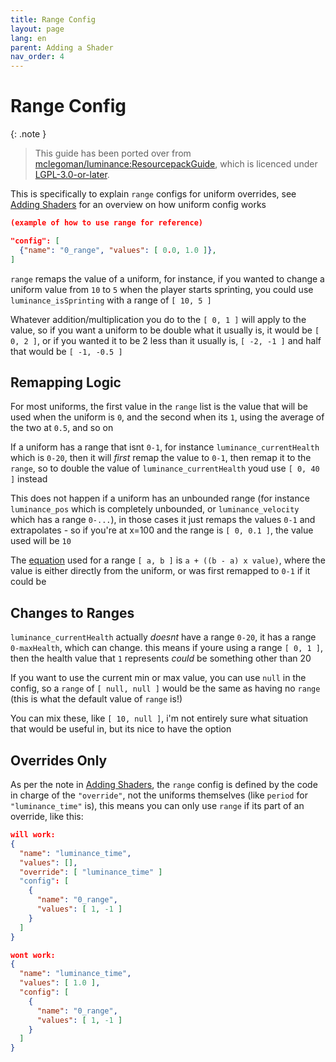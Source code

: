 ```yaml
---
title: Range Config
layout: page
lang: en
parent: Adding a Shader
nav_order: 4
---
```

# Range Config

{: .note }
> This guide has been ported over from [mclegoman/luminance:ResourcepackGuide](https://github.com/mclegoman/luminance/blob/master/ResourcepackGuide), which is licenced under [LGPL-3.0-or-later](https://github.com/mclegoman/luminance/blob/master/licence).


This is specifically to explain `range` configs for uniform overrides, see [Adding Shaders](AddingShaders#dynamic-uniforms) for an overview on how uniform config works

```json
(example of how to use range for reference)

"config": [
  {"name": "0_range", "values": [ 0.0, 1.0 ]},
]
```

`range` remaps the value of a uniform, for instance, if you wanted to change a uniform value from `10` to `5` when the player starts sprinting, you could use `luminance_isSprinting` with a range of `[ 10, 5 ]`

Whatever addition/multiplication you do to the `[ 0, 1 ]` will apply to the value, so if you want a uniform to be double what it usually is, it would be `[ 0, 2 ]`, or if you wanted it to be 2 less than it usually is, `[ -2, -1 ]` and half that would be `[ -1, -0.5 ]`

## Remapping Logic

For most uniforms, the first value in the `range` list is the value that will be used when the uniform is `0`, and the second when its `1`, using the average of the two at `0.5`, and so on

If a uniform has a range that isnt `0-1`, for instance `luminance_currentHealth` which is `0-20`, then it will *first* remap the value to `0-1`, then remap it to the `range`, so to double the value of `luminance_currentHealth` youd use `[ 0, 40 ]` instead

This does not happen if a uniform has an unbounded range (for instance `luminance_pos` which is completely unbounded, or `luminance_velocity` which has a range `0-...`), in those cases it just remaps the values `0-1` and extrapolates - so if you're at x=100 and the range is `[ 0, 0.1 ]`, the value used will be `10`

The [equation](https://en.wikipedia.org/wiki/Linear_interpolation#Programming_language_support) used for a range `[ a, b ]` is `a + ((b - a) x value)`, where the value is either directly from the uniform, or was first remapped to `0-1` if it could be

## Changes to Ranges

`luminance_currentHealth` actually *doesnt* have a range `0-20`, it has a range `0-maxHealth`, which can change. this means if youre using a range `[ 0, 1 ]`, then the health value that `1` represents *could* be something other than 20

If you want to use the current min or max value, you can use `null` in the config, so a `range` of `[ null, null ]` would be the same as having no `range` (this is what the default value of `range` is!)

You can mix these, like `[ 10, null ]`, i'm not entirely sure what situation that would be useful in, but its nice to have the option

## Overrides Only

As per the note in [Adding Shaders](AddingShaders#dynamic-uniforms), the `range` config is defined by the code in charge of the `"override"`, not the uniforms themselves (like `period` for `"luminance_time"` is), this means you can only use `range` if its part of an override, like this:

```json
will work:
{
  "name": "luminance_time",
  "values": [],
  "override": [ "luminance_time" ]
  "config": [
    {
      "name": "0_range",
      "values": [ 1, -1 ]
    }
  ]
}

wont work:
{
  "name": "luminance_time",
  "values": [ 1.0 ],
  "config": [
    {
      "name": "0_range",
      "values": [ 1, -1 ]
    }
  ]
}
```